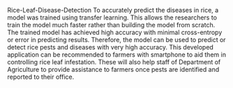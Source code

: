 Rice-Leaf-Disease-Detection
To accurately predict the diseases in rice, a model was trained using transfer learning. This allows the researchers to train the model much faster rather than building the model from scratch. The trained model has achieved high accuracy with minimal cross-entropy or error in predicting results. Therefore, the model can be used to predict or detect rice pests and diseases with very high accuracy. This developed application can be recommended to farmers with smartphone to aid them in controlling rice leaf infestation. These will also help staff of Department of Agriculture to provide assistance to farmers once pests are identified and reported to their office.

